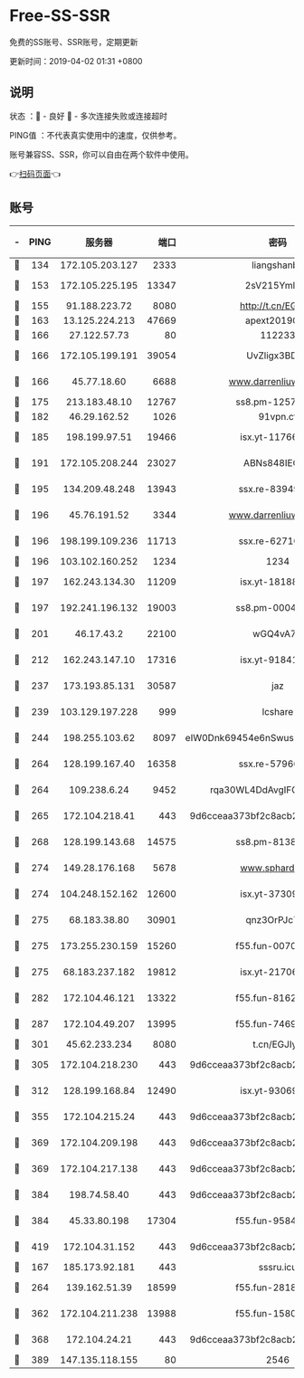 # Free-SS-SSR

免费的SS账号、SSR账号，定期更新

更新时间：2019-04-02 01:31 +0800

## 说明

状态     ：🙂 - 良好 🙁 - 多次连接失败或连接超时

PING值   ：不代表真实使用中的速度，仅供参考。

账号兼容SS、SSR，你可以自由在两个软件中使用。

👉[扫码页面](https://liesauer.github.io/Free-SS-SSR/)👈

## 账号

|-|PING|服务器|端口|密码|加密方式|区域|
|:----:|:----:|:-----:|-----:|:----:|:----:|:----:|
|🙂|134|172.105.203.127|2333|liangshanbo|chacha20|JP|
|🙂|153|172.105.225.195|13347|2sV215YmlGvf|aes-256-cfb|JP|
|🙂|155|91.188.223.72|8080|http://t.cn/EGJIyrl|rc4-md5|RU|
|🙂|163|13.125.224.213|47669|apext2019001|chacha20|KR|
|🙂|166|27.122.57.73|80|112233|chacha20|CN|
|🙂|166|172.105.199.191|39054|UvZligx3BDaG|aes-256-cfb|JP|
|🙂|166|45.77.18.60|6688|www.darrenliuwei.com|aes-256-cfb|JP|
|🙂|175|213.183.48.10|12767|ss8.pm-12571490|rc4-md5|RU|
|🙂|182|46.29.162.52|1026|91vpn.cf|rc4-md5|RU|
|🙂|185|198.199.97.51|19466|isx.yt-11766801|aes-256-cfb|US|
|🙂|191|172.105.208.244|23027|ABNs848IEOQh|aes-256-cfb|JP|
|🙂|195|134.209.48.248|13943|ssx.re-83949387|aes-256-cfb|US|
|🙂|196|45.76.191.52|3344|www.darrenliuwei.com|aes-256-cfb|AU|
|🙂|196|198.199.109.236|11713|ssx.re-62710201|aes-256-cfb|US|
|🙂|196|103.102.160.252|1234|1234|rc4-md5|JP|
|🙂|197|162.243.134.30|11209|isx.yt-18188143|aes-256-cfb|US|
|🙂|197|192.241.196.132|19003|ss8.pm-00046267|aes-256-cfb|US|
|🙂|201|46.17.43.2|22100|wGQ4vA7D|aes-256-gcm|RU|
|🙂|212|162.243.147.10|17316|isx.yt-91841269|aes-256-cfb|US|
|🙂|237|173.193.85.131|30587|jaz|aes-256-cfb|US|
|🙂|239|103.129.197.228|999|lcshare|aes-256-cfb|CN|
|🙂|244|198.255.103.62|8097|eIW0Dnk69454e6nSwuspv9DmS201tQ0D|aes-256-cfb|US|
|🙂|264|128.199.167.40|16358|ssx.re-57966944|aes-256-cfb|SG|
|🙂|264|109.238.6.24|9452|rqa30WL4DdAvgIFG6Fs3znzTa|aes-256-cfb|FR|
|🙂|265|172.104.218.41|443|9d6cceaa373bf2c8acb22e60b6a58be6|aes-256-cfb|US|
|🙂|268|128.199.143.68|14575|ss8.pm-81386371|aes-256-cfb|SG|
|🙂|274|149.28.176.168|5678|www.sphard.com|aes-256-cfb|SG|
|🙂|274|104.248.152.162|12600|isx.yt-37309873|aes-256-cfb|SG|
|🙂|275|68.183.38.80|30901|qnz3OrPJc7Tk|aes-256-cfb|GB|
|🙂|275|173.255.230.159|15260|f55.fun-00704819|aes-256-cfb|US|
|🙂|275|68.183.237.182|19812|isx.yt-21706828|aes-256-cfb|SG|
|🙂|282|172.104.46.121|13322|f55.fun-81625110|aes-256-cfb|SG|
|🙂|287|172.104.49.207|13995|f55.fun-74699479|aes-256-cfb|SG|
|🙂|301|45.62.233.234|8080|t.cn/EGJIyrl|rc4-md5|CA|
|🙂|305|172.104.218.230|443|9d6cceaa373bf2c8acb22e60b6a58be6|aes-256-cfb|US|
|🙂|312|128.199.168.84|12490|isx.yt-93069094|aes-256-cfb|SG|
|🙂|355|172.104.215.24|443|9d6cceaa373bf2c8acb22e60b6a58be6|aes-256-cfb|US|
|🙂|369|172.104.209.198|443|9d6cceaa373bf2c8acb22e60b6a58be6|aes-256-cfb|US|
|🙂|369|172.104.217.138|443|9d6cceaa373bf2c8acb22e60b6a58be6|aes-256-cfb|US|
|🙂|384|198.74.58.40|443|9d6cceaa373bf2c8acb22e60b6a58be6|aes-256-cfb|US|
|🙂|384|45.33.80.198|17304|f55.fun-95842337|aes-256-cfb|US|
|🙂|419|172.104.31.152|443|9d6cceaa373bf2c8acb22e60b6a58be6|aes-256-cfb|US|
|🙂|167|185.173.92.181|443|sssru.icu|rc4-md5|RU|
|🙂|264|139.162.51.39|18599|f55.fun-28185958|aes-256-cfb|SG|
|🙂|362|172.104.211.238|13988|f55.fun-15804066|aes-256-cfb|US|
|🙂|368|172.104.24.21|443|9d6cceaa373bf2c8acb22e60b6a58be6|aes-256-cfb|US|
|🙂|389|147.135.118.155|80|2546|chacha20|US|
